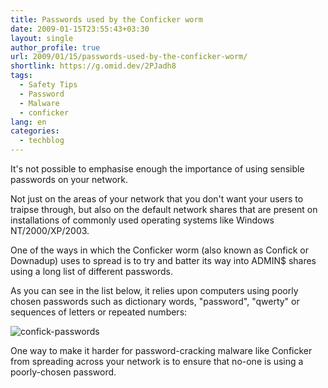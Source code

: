 ```yaml
---
title: Passwords used by the Conficker worm
date: 2009-01-15T23:55:43+03:30
layout: single
author_profile: true
url: 2009/01/15/passwords-used-by-the-conficker-worm/
shortlink: https://g.omid.dev/2PJadh8
tags:
  - Safety Tips
  - Password
  - Malware
  - conficker
lang: en
categories: 
  - techblog
---
```

It's not possible to emphasise enough the importance of using sensible passwords on your network.

Not just on the areas of your network that you don't want your users to traipse through, but also on the default network shares that are present on installations of commonly used operating systems like Windows NT/2000/XP/2003.

One of the ways in which the Conficker worm (also known as Confick or Downadup) uses to spread is to try and batter its way into ADMIN$ shares using a long list of different passwords.

As you can see in the list below, it relies upon computers using poorly chosen passwords such as dictionary words, "password", "qwerty" or sequences of letters or repeated numbers:

![confick-passwords](/images/2009/01/confick-passwords.gif)

One way to make it harder for password-cracking malware like Conficker from spreading across your network is to ensure that no-one is using a poorly-chosen password.
